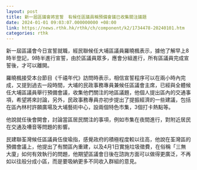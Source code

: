 ```yaml
---
layout: post
title: 新一屆區議會將宣誓　有候任區議員稱預備會議已收集關注議題
date: 2024-01-01 09:03:07.000000000 +08:00
link: https://news.rthk.hk/rthk/ch/component/k2/1734478-20240101.htm
categories: rthk
---
```


新一屆區議會今日宣誓就職，經民聯候任大埔區議員羅曉楓表示，據他了解早上8時半登記，9時半進行宣誓，由於區議員眾多，應會分組進行，所有區議員完成宣誓後，才可以離開。

羅曉楓接受本台節目《千禧年代》訪問時表示，相信宣誓程序可以在兩小時內完成，又提到過去一段時間，大埔的民政事務專員兼候任區議會主席，已經與全體候任大埔區議員舉行預備會議，收集他們關注的地區議題，他個人提出區內的交通事項，希望將來討論，另外，民政事務專員亦初步提出了提振經濟的一些建議，包括在區內林村許願廣場及大埔藝術中心，設兩個特色市集，3個打卡熱點等。

他說就任後會開會，討論當區居民關注的事項，例如市集在夜間進行，對附近居民在交通及嘈音等問題的影響。

民建聯荃灣候任區議員伍俊瑜指，感覺政府的積極程度較以往高，他說在荃灣區的預備會議上，他提出了有關區內重建，以及4月1日實施垃圾徵費，在俗稱「三無大廈」如何有效執行的問題，他期望區議會日後在諮詢方面可以做得更廣泛，不再如以往般分成小區，而是要吸納更多不同收入群組的意見。
